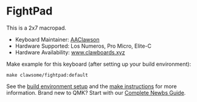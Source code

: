 # FightPad

This is a 2x7 macropad.

* Keyboard Maintainer: [AAClawson](https://github.com/AlisGraveNil)
* Hardware Supported: Los Numeros, Pro Micro, Elite-C
* Hardware Availability: www.clawboards.xyz

Make example for this keyboard (after setting up your build environment):

    make clawsome/fightpad:default

See the [build environment setup](https://docs.qmk.fm/#/getting_started_build_tools) and the [make instructions](https://docs.qmk.fm/#/getting_started_make_guide) for more information. Brand new to QMK? Start with our [Complete Newbs Guide](https://docs.qmk.fm/#/newbs).
